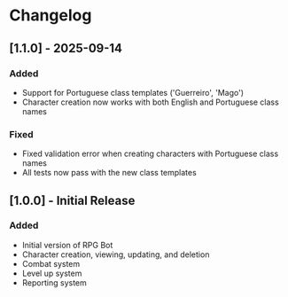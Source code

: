 # Changelog

## [1.1.0] - 2025-09-14

### Added
- Support for Portuguese class templates ('Guerreiro', 'Mago')
- Character creation now works with both English and Portuguese class names

### Fixed
- Fixed validation error when creating characters with Portuguese class names
- All tests now pass with the new class templates

## [1.0.0] - Initial Release

### Added
- Initial version of RPG Bot
- Character creation, viewing, updating, and deletion
- Combat system
- Level up system
- Reporting system